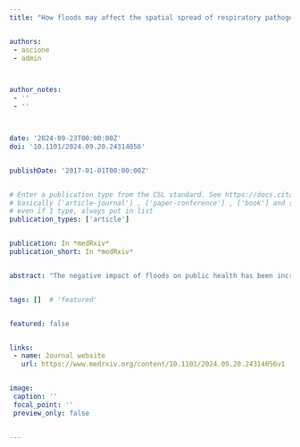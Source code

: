 ```yaml
---
title: "How floods may affect the spatial spread of respiratory pathogens: the case of Emilia-Romagna, Italy in May 2023"


authors:
 - ascione
 - admin



author_notes:
 - ''
 - ''



date: '2024-09-23T00:00:00Z'
doi: '10.1101/2024.09.20.24314056'


publishDate: '2017-01-01T00:00:00Z'


# Enter a publication type from the CSL standard. See https://docs.citationstyles.org/en/stable/specification.html?highlight=publication%20type#type-terms.
# basically ['article-journal'] , ['paper-conference'] , ['book'] and so on. IMPORTANT: ['article'] for preprints.
# even if 1 type, always put in list
publication_types: ['article']


publication: In *medRxiv*
publication_short: In *medRxiv*


abstract: "The negative impact of floods on public health has been increasing, as climate change makes these events more frequent and intense. Floods are known to cause direct injury and favor the spread of many waterborne and vector-borne pathogens. Their effect on the circulation of respiratory pathogens, like influenza and SARS-CoV-2, is, however, still unclear. In this study, we quantify this effect through the analysis of large-scale behavioral data coupled to mathematical models of epidemic spread. We focus on the devastating floods occurred in Italy in 2023 and measure how they impacted human contact patterns within and between communities. We find a substantial increase in contacts occurring 3 weeks after the floods, both among residents of the affected areas and between them and those living in distant, unaffected areas of Italy. Then, through mathematical simulations, we determine that these disrupted contact patterns can carry a circulating pathogen to previously unaffected geographic areas, as well as increasing infection counts across the country. Our findings may help set up protocols to use large-scale human contact data to contain epidemic outbreaks before, during and in the aftermath of floods."


tags: []  # 'featured'


featured: false


links:
 - name: Journal website
   url: https://www.medrxiv.org/content/10.1101/2024.09.20.24314056v1


image:
 caption: ''
 focal_point: ''
 preview_only: false


---
```

